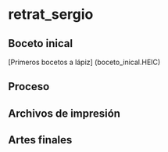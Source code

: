 # retrat_sergio
## Boceto inical
[Primeros bocetos a lápiz] (boceto_inical.HEIC)

## Proceso
## Archivos de impresión
## Artes finales
